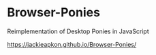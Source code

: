 # Browser-Ponies
Reimplementation of Desktop Ponies in JavaScript

https://jackieapkon.github.io/Browser-Ponies/
